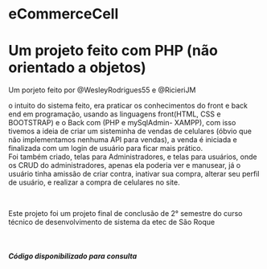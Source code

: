 # eCommerceCell

<h1>Um projeto feito com PHP (não orientado a objetos)</h1>
<p>Um porjeto feito por @WesleyRodrigues55 e @RicieriJM<p>
<p> o intuito do sistema feito, era praticar os conhecimentos do front e back end em programação, usando as linguagens front(HTML, CSS e BOOTSTRAP) e o Back com (PHP e mySqlAdmin- XAMPP), com isso tivemos a ideia de criar um sisteminha de vendas de celulares (óbvio que não implementamos nenhuma API para vendas), a venda é iniciada e finalizada com um login de usuário para ficar mais prático.<br> Foi também criado, telas para Administradores, e telas para usuários, onde os CRUD do administradores, apenas ela poderia ver e manusear, já o usuário tinha amissão de criar contra, inativar sua compra, alterar seu perfil de usuário, e realizar a compra de celulares no site.</p>
<br />
<p>Este projeto foi um projeto final de conclusão de 2° semestre do curso técnico de desenvolvimento de sistema da etec de São Roque</p>
<br>
<h5>Código disponibilizado para consulta</h5>
